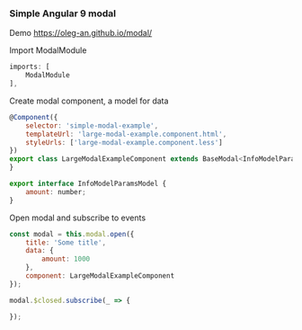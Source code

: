 ### Simple Angular 9 modal
Demo https://oleg-an.github.io/modal/

Import ModalModule
```js
imports: [
    ModalModule
],
```

Create modal component, a model for data

```js
@Component({
    selector: 'simple-modal-example',
    templateUrl: 'large-modal-example.component.html',
    styleUrls: ['large-modal-example.component.less']
})
export class LargeModalExampleComponent extends BaseModal<InfoModelParamsModel> {
}

export interface InfoModelParamsModel {
    amount: number;
}
```

Open modal and subscribe to events
```js
const modal = this.modal.open({
    title: 'Some title',
    data: {
        amount: 1000
    },
    component: LargeModalExampleComponent
});

modal.$closed.subscribe(_ => {

});
```
